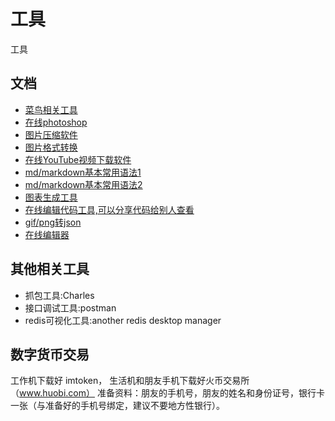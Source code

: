 # 工具
工具

## 文档
- [菜鸟相关工具](https://c.runoob.com/)
- [在线photoshop](https://www.photopea.com/)
- [图片压缩软件](https://www.bejson.com/ui/compress_img/)
- [图片格式转换](https://cloudconvert.com/png-to-icns)
- [在线YouTube视频下载软件](https://zh.savefrom.net)
- [md/markdown基本常用语法1](https://www.cnblogs.com/liugang-vip/p/6337580.html)
- [md/markdown基本常用语法2](https://www.markdown.xyz/basic-syntax/)
- [图表生成工具](https://app.flourish.studio/projects#)
- [在线编辑代码工具,可以分享代码给别人查看](https://hastebin.com/carazuwago.java)
- [gif/png转json](https://lottiefiles.com/featured)
- [在线编辑器](https://codesandbox.io/s/friendly-cori-09n19?file=/src/App.js)

## 其他相关工具
+ 抓包工具:Charles
+ 接口调试工具:postman
+ redis可视化工具:another redis desktop manager

## 数字货币交易
工作机下载好 imtoken， 生活机和朋友手机下载好火币交易所（www.huobi.com）
准备资料：朋友的手机号，朋友的姓名和身份证号，银行卡一张（与准备好的手机号绑定，建议不要地方性银行）。
